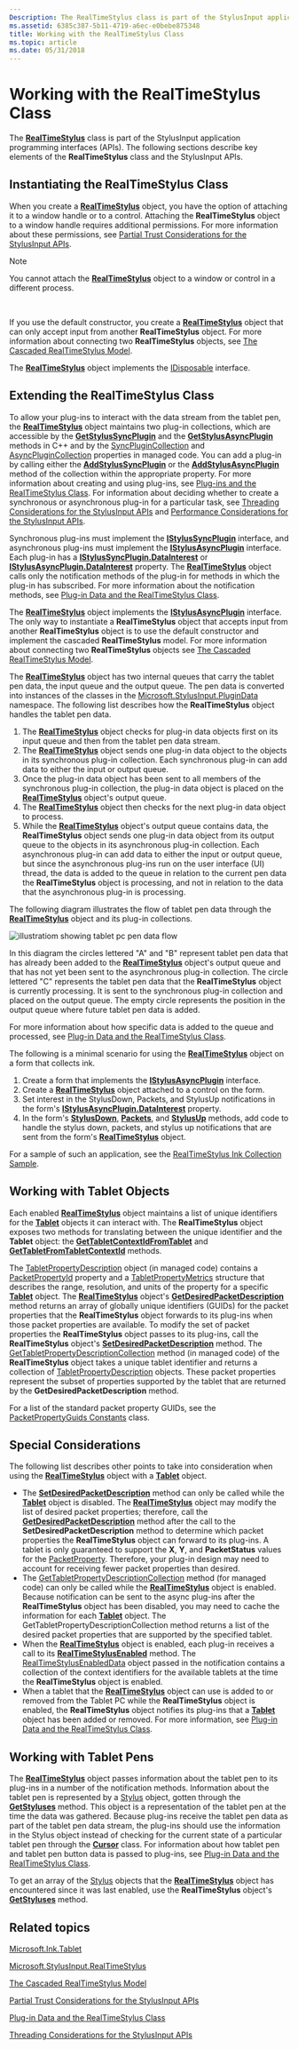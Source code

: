 ```yaml
---
Description: The RealTimeStylus class is part of the StylusInput application programming interfaces (APIs). The following sections describe key elements of the RealTimeStylus class and the StylusInput APIs.
ms.assetid: 6385c387-5b11-4719-a6ec-e0bebe875348
title: Working with the RealTimeStylus Class
ms.topic: article
ms.date: 05/31/2018
---
```


# Working with the RealTimeStylus Class

The [**RealTimeStylus**](realtimestylus-class.md) class is part of the StylusInput application programming interfaces (APIs). The following sections describe key elements of the **RealTimeStylus** class and the StylusInput APIs.

## Instantiating the RealTimeStylus Class

When you create a [**RealTimeStylus**](realtimestylus-class.md) object, you have the option of attaching it to a window handle or to a control. Attaching the **RealTimeStylus** object to a window handle requires additional permissions. For more information about these permissions, see [Partial Trust Considerations for the StylusInput APIs](partial-trust-considerations-for-the-stylusinput-apis.md).

> [!Note]  
> You cannot attach the [**RealTimeStylus**](realtimestylus-class.md) object to a window or control in a different process.

 

If you use the default constructor, you create a [**RealTimeStylus**](realtimestylus-class.md) object that can only accept input from another **RealTimeStylus** object. For more information about connecting two **RealTimeStylus** objects, see [The Cascaded RealTimeStylus Model](the-cascaded-realtimestylus-model.md).

The [**RealTimeStylus**](realtimestylus-class.md) object implements the [IDisposable](/dotnet/api/system.idisposable) interface.

## Extending the RealTimeStylus Class

To allow your plug-ins to interact with the data stream from the tablet pen, the [**RealTimeStylus**](realtimestylus-class.md) object maintains two plug-in collections, which are accessible by the [**GetStylusSyncPlugin**](/windows/desktop/api/RTSCom/nf-rtscom-irealtimestylus-getstylussyncplugin) and the [**GetStylusAsyncPlugin**](/windows/desktop/api/RTSCom/nf-rtscom-irealtimestylus-getstylusasyncplugin) methods in C++ and by the [SyncPluginCollection](/previous-versions/ms824833(v=msdn.10)) and [AsyncPluginCollection](/previous-versions/ms824831(v=msdn.10)) properties in managed code. You can add a plug-in by calling either the [**AddStylusSyncPlugin**](/windows/desktop/api/RTSCom/nf-rtscom-irealtimestylus-addstylussyncplugin) or the [**AddStylusAsyncPlugin**](/windows/desktop/api/RTSCom/nf-rtscom-irealtimestylus-addstylusasyncplugin) method of the collection within the appropriate property. For more information about creating and using plug-ins, see [Plug-ins and the RealTimeStylus Class](plug-ins-and-the-realtimestylus-class.md). For information about deciding whether to create a synchronous or asynchronous plug-in for a particular task, see [Threading Considerations for the StylusInput APIs](threading-considerations-for-the-stylusinput-apis.md) and [Performance Considerations for the StylusInput APIs](performance-considerations-for-the-stylusinput-apis.md).

Synchronous plug-ins must implement the [**IStylusSyncPlugin**](/windows/win32/api/rtscom/nn-rtscom-istylussyncplugin) interface, and asynchronous plug-ins must implement the [**IStylusAsyncPlugin**](/windows/win32/api/rtscom/nn-rtscom-istylusasyncplugin) interface. Each plug-in has a [**IStylusSyncPlugin.DataInterest**](/windows/desktop/api/RTSCom/nf-rtscom-istylusplugin-datainterest) or [**IStylusAsyncPlugin.DataInterest**](/windows/desktop/api/RTSCom/nf-rtscom-istylusplugin-datainterest) property. The [**RealTimeStylus**](realtimestylus-class.md) object calls only the notification methods of the plug-in for methods in which the plug-in has subscribed. For more information about the notification methods, see [Plug-in Data and the RealTimeStylus Class](plug-in-data-and-the-realtimestylus-class.md).

The [**RealTimeStylus**](realtimestylus-class.md) object implements the [**IStylusAsyncPlugin**](/windows/win32/api/rtscom/nn-rtscom-istylusasyncplugin) interface. The only way to instantiate a **RealTimeStylus** object that accepts input from another **RealTimeStylus** object is to use the default constructor and implement the cascaded **RealTimeStylus** model. For more information about connecting two **RealTimeStylus** objects see [The Cascaded RealTimeStylus Model](the-cascaded-realtimestylus-model.md).

The [**RealTimeStylus**](realtimestylus-class.md) object has two internal queues that carry the tablet pen data, the input queue and the output queue. The pen data is converted into instances of the classes in the [Microsoft.StylusInput.PluginData](/previous-versions/ms574862(v=vs.100)) namespace. The following list describes how the **RealTimeStylus** object handles the tablet pen data.

1.  The [**RealTimeStylus**](realtimestylus-class.md) object checks for plug-in data objects first on its input queue and then from the tablet pen data stream.
2.  The [**RealTimeStylus**](realtimestylus-class.md) object sends one plug-in data object to the objects in its synchronous plug-in collection. Each synchronous plug-in can add data to either the input or output queue.
3.  Once the plug-in data object has been sent to all members of the synchronous plug-in collection, the plug-in data object is placed on the [**RealTimeStylus**](realtimestylus-class.md) object's output queue.
4.  The [**RealTimeStylus**](realtimestylus-class.md) object then checks for the next plug-in data object to process.
5.  While the [**RealTimeStylus**](realtimestylus-class.md) object's output queue contains data, the **RealTimeStylus** object sends one plug-in data object from its output queue to the objects in its asynchronous plug-in collection. Each asynchronous plug-in can add data to either the input or output queue, but since the asynchronous plug-ins run on the user interface (UI) thread, the data is added to the queue in relation to the current pen data the **RealTimeStylus** object is processing, and not in relation to the data that the asynchronous plug-in is processing.

The following diagram illustrates the flow of tablet pen data through the [**RealTimeStylus**](realtimestylus-class.md) object and its plug-in collections.

![illustratiom showing tablet pc pen data flow](images/5a698bc9-833b-4b24-9fa2-70be0ca61032.gif)

In this diagram the circles lettered "A" and "B" represent tablet pen data that has already been added to the [**RealTimeStylus**](realtimestylus-class.md) object's output queue and that has not yet been sent to the asynchronous plug-in collection. The circle lettered "C" represents the tablet pen data that the **RealTimeStylus** object is currently processing. It is sent to the synchronous plug-in collection and placed on the output queue. The empty circle represents the position in the output queue where future tablet pen data is added.

For more information about how specific data is added to the queue and processed, see [Plug-in Data and the RealTimeStylus Class](plug-in-data-and-the-realtimestylus-class.md).

The following is a minimal scenario for using the [**RealTimeStylus**](realtimestylus-class.md) object on a form that collects ink.

1.  Create a form that implements the [**IStylusAsyncPlugin**](/windows/win32/api/rtscom/nn-rtscom-istylusasyncplugin) interface.
2.  Create a [**RealTimeStylus**](realtimestylus-class.md) object attached to a control on the form.
3.  Set interest in the StylusDown, Packets, and StylusUp notifications in the form's [**IStylusAsyncPlugin.DataInterest**](/windows/desktop/api/RTSCom/nf-rtscom-istylusplugin-datainterest) property.
4.  In the form's [**StylusDown**](/windows/desktop/api/RTSCom/nf-rtscom-istylusplugin-stylusdown), [**Packets**](/windows/desktop/api/RTSCom/nf-rtscom-istylusplugin-packets), and [**StylusUp**](/windows/desktop/api/RTSCom/nf-rtscom-istylusplugin-stylusup) methods, add code to handle the stylus down, packets, and stylus up notifications that are sent from the form's [**RealTimeStylus**](realtimestylus-class.md) object.

For a sample of such an application, see the [RealTimeStylus Ink Collection Sample](realtimestylus-ink-collection-sample.md).

## Working with Tablet Objects

Each enabled [**RealTimeStylus**](realtimestylus-class.md) object maintains a list of unique identifiers for the [**Tablet**](/windows/desktop/api/msinkaut/nn-msinkaut-iinktablet) objects it can interact with. The **RealTimeStylus** object exposes two methods for translating between the unique identifier and the **Tablet** object: the [**GetTabletContextIdFromTablet**](/windows/desktop/api/RTSCom/nf-rtscom-irealtimestylus-gettabletcontextidfromtablet) and [**GetTabletFromTabletContextId**](/windows/desktop/api/RTSCom/nf-rtscom-irealtimestylus-gettabletfromtabletcontextid) methods.

The [TabletPropertyDescription](/previous-versions/ms827769(v=msdn.10)) object (in managed code) contains a [PacketPropertyId](/previous-versions/ms827780(v=msdn.10)) property and a [TabletPropertyMetrics](/previous-versions/ms827781(v=msdn.10)) structure that describes the range, resolution, and units of the property for a specific [**Tablet**](/windows/desktop/api/msinkaut/nn-msinkaut-iinktablet) object. The [**RealTimeStylus**](realtimestylus-class.md) object's [**GetDesiredPacketDescription**](/windows/desktop/api/RTSCom/nf-rtscom-irealtimestylus-getdesiredpacketdescription) method returns an array of globally unique identifiers (GUIDs) for the packet properties that the **RealTimeStylus** object forwards to its plug-ins when those packet properties are available. To modify the set of packet properties the **RealTimeStylus** object passes to its plug-ins, call the **RealTimeStylus** object's [**SetDesiredPacketDescription**](/windows/desktop/api/RTSCom/nf-rtscom-irealtimestylus-setdesiredpacketdescription) method. The [GetTabletPropertyDescriptionCollection](/previous-versions/ms825935(v=msdn.10)) method (in managed code) of the **RealTimeStylus** object takes a unique tablet identifier and returns a collection of [TabletPropertyDescription](/previous-versions/ms827760(v=msdn.10)) objects. These packet properties represent the subset of properties supported by the tablet that are returned by the **GetDesiredPacketDescription** method.

For a list of the standard packet property GUIDs, see the [PacketPropertyGuids Constants](packetpropertyguids-constants.md) class.

## Special Considerations

The following list describes other points to take into consideration when using the [**RealTimeStylus**](realtimestylus-class.md) object with a [**Tablet**](/windows/desktop/api/msinkaut/nn-msinkaut-iinktablet) object.

-   The [**SetDesiredPacketDescription**](/windows/desktop/api/RTSCom/nf-rtscom-irealtimestylus-setdesiredpacketdescription) method can only be called while the [**Tablet**](/windows/desktop/api/msinkaut/nn-msinkaut-iinktablet) object is disabled. The [**RealTimeStylus**](realtimestylus-class.md) object may modify the list of desired packet properties; therefore, call the [**GetDesiredPacketDescription**](/windows/desktop/api/RTSCom/nf-rtscom-irealtimestylus-getdesiredpacketdescription) method after the call to the **SetDesiredPacketDescription** method to determine which packet properties the **RealTimeStylus** object can forward to its plug-ins. A tablet is only guaranteed to support the **X**, **Y**, and **PacketStatus** values for the [PacketProperty](packetproperty-guids.md). Therefore, your plug-in design may need to account for receiving fewer packet properties than desired.
-   The [GetTabletPropertyDescriptionCollection](/previous-versions/ms825935(v=msdn.10)) method (for managed code) can only be called while the [**RealTimeStylus**](realtimestylus-class.md) object is enabled. Because notification can be sent to the async plug-ins after the **RealTimeStylus** object has been disabled, you may need to cache the information for each [**Tablet**](/windows/desktop/api/msinkaut/nn-msinkaut-iinktablet) object. The GetTabletPropertyDescriptionCollection method returns a list of the desired packet properties that are supported by the specified tablet.
-   When the [**RealTimeStylus**](realtimestylus-class.md) object is enabled, each plug-in receives a call to its [**RealTimeStylusEnabled**](/windows/desktop/api/RTSCom/nf-rtscom-istylusplugin-realtimestylusenabled) method. The [RealTimeStylusEnabledData](/previous-versions/ms824229(v=msdn.10)) object passed in the notification contains a collection of the context identifiers for the available tablets at the time the **RealTimeStylus** object is enabled.
-   When a tablet that the [**RealTimeStylus**](realtimestylus-class.md) object can use is added to or removed from the Tablet PC while the **RealTimeStylus** object is enabled, the **RealTimeStylus** object notifies its plug-ins that a [**Tablet**](/windows/desktop/api/msinkaut/nn-msinkaut-iinktablet) object has been added or removed. For more information, see [Plug-in Data and the RealTimeStylus Class](plug-in-data-and-the-realtimestylus-class.md).

## Working with Tablet Pens

The [**RealTimeStylus**](realtimestylus-class.md) object passes information about the tablet pen to its plug-ins in a number of the notification methods. Information about the tablet pen is represented by a [Stylus](/previous-versions/ms824824(v=msdn.10)) object, gotten through the [**GetStyluses**](/windows/desktop/api/RTSCom/nf-rtscom-irealtimestylus-getstyluses) method. This object is a representation of the tablet pen at the time the data was gathered. Because plug-ins receive the tablet pen data as part of the tablet pen data stream, the plug-ins should use the information in the Stylus object instead of checking for the current state of a particular tablet pen through the [**Cursor**](/windows/desktop/api/msinkaut/nn-msinkaut-iinkcursor) class. For information about how tablet pen and tablet pen button data is passed to plug-ins, see [Plug-in Data and the RealTimeStylus Class](plug-in-data-and-the-realtimestylus-class.md).

To get an array of the [Stylus](/previous-versions/ms824824(v=msdn.10)) objects that the [**RealTimeStylus**](realtimestylus-class.md) object has encountered since it was last enabled, use the **RealTimeStylus** object's [**GetStyluses**](/windows/desktop/api/RTSCom/nf-rtscom-irealtimestylus-getstyluses) method.

## Related topics

<dl> <dt>

[Microsoft.Ink.Tablet](/previous-versions/ms827783(v=msdn.10))
</dt> <dt>

[Microsoft.StylusInput.RealTimeStylus](/previous-versions/ms585724(v=vs.100))
</dt> <dt>

[The Cascaded RealTimeStylus Model](the-cascaded-realtimestylus-model.md)
</dt> <dt>

[Partial Trust Considerations for the StylusInput APIs](partial-trust-considerations-for-the-stylusinput-apis.md)
</dt> <dt>

[Plug-in Data and the RealTimeStylus Class](plug-in-data-and-the-realtimestylus-class.md)
</dt> <dt>

[Threading Considerations for the StylusInput APIs](threading-considerations-for-the-stylusinput-apis.md)
</dt> </dl>

 

 